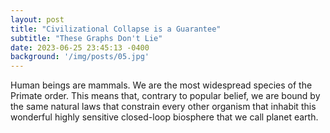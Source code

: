 ```yaml
---
layout: post
title: "Civilizational Collapse is a Guarantee"
subtitle: "These Graphs Don't Lie"
date: 2023-06-25 23:45:13 -0400
background: '/img/posts/05.jpg'
---
```


Human beings are mammals. We are the most widespread species of the Primate order. This means that, contrary to popular belief, we are bound by the same natural laws that constrain every other organism that inhabit this wonderful highly sensitive closed-loop biosphere that we call planet earth. 
